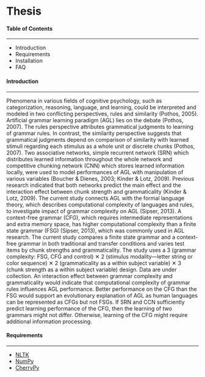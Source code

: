 # Thesis

#### Table of Contents
---------------------
 * Introduction
 * Requirements
 * Installation
 * FAQ

#### Introduction
---------------------
Phenomena in various fields of cognitive psychology, such as categorization, reasoning, language, and learning, could be interpreted and modeled in two conflicting perspectives, rules and similarity (Pothos, 2005). Artificial grammar learning paradigm (AGL) lies on the debate (Pothos, 2007). The rules perspective attributes grammatical judgments to learning of grammar rules. In contrast, the similarity perspective suggests that grammatical judgments depend on comparison of similarity with learned stimuli regarding each stimulus as a whole unit or discrete chunks (Pothos, 2007). Two associative networks, simple recurrent network (SRN) which distributes learned information throughout the whole network and competitive chunking network (CNN) which stores learned information locally, were used to model performances of AGL with manipulation of various variables (Boucher & Dienes, 2003; Kinder & Lotz, 2009). Previous research indicated that both networks predict the main effect and the interaction effect between chunk strength and grammaticality (Kinder & Lotz, 2009). The current study connects AGL with the formal language theory, which describes computational complexity of languages and rules, to investigate impact of grammar complexity on AGL (Sipser, 2013). A context-free grammar (CFG), which requires intermediate representations and extra memory space, has higher computational complexity than a finite state grammar (FSG) (Sipser, 2013), which was commonly used in AGL research. The current study compares a finite state grammar and a context-free grammar in both traditional and transfer conditions and varies test items by chunk strengths and grammaticality. The study uses a 3 (grammar complexity: FSG, CFG and control) ✕ 2 (stimulus modality—letter string or color sequence) ✕ 2 (grammaticality as a within subject variable) ✕ 3 (chunk strength as a within subject variable) design. Data are under collection. An interaction effect between grammar complexity and grammaticality would indicate that computational complexity of grammar rules influences AGL performance. Better performance on the CFG than the FSG would support an evolutionary explanation of AGL as human languages can be represented as CFGs but not FSGs. If SRN and CCN sufficiently predict learning performance of the CFG, then the learning of two grammars might not differ. Otherwise, learning of the CFG might require additional information processing. 

#### Requirements
---------------------
* [NLTK](http://www.nltk.org/)
* [NumPy](http://www.numpy.org/)
* [CherryPy](http://cherrypy.org/)